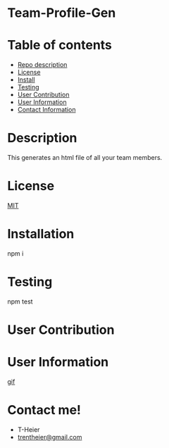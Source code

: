 # Team-Profile-Gen

  # Table of contents

  - [Repo description](#description)
  - [License](#license)
  - [Install](#installation)
  - [Testing](#testing)
  - [User Contribution](#User-Contribution)
  - [User Information](#user-Information)
  - [Contact Information](#contact-me)

  # Description

  This generates an html file of all your team members.

  # License

  [MIT]()


  # Installation

  npm i

  # Testing

  npm test

  # User Contribution

  

  # User Information

  [gif](ezgif.com-gif-maker.gif)

  # Contact me!

  - T-Heier
  - trentheier@gmail.com

